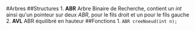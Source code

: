 #Arbres
    ##Structures
       1. **ABR** Arbre Binaire de Recherche, contient un *int* ainsi qu'un pointeur sur deux *ABR*, pour le fils droit et un pour le fils gauche
       2. **AVL** ABR équilibré en hauteur
    ##Fonctions
       1. `ABR creeNoeud(int n);` 